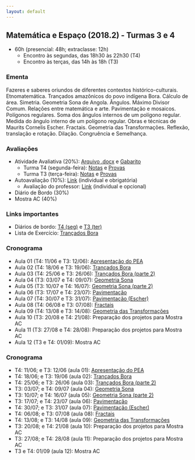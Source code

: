 ```yaml
---
layout: default
---
```


## Matemática e Espaço (2018.2) - Turmas 3 e 4
+ 60h (presencial: 48h; extraclasse: 12h)
  + Encontro às segundas, das 18h30 às 22h30 (T4)
  + Encontro às terças, das 14h às 18h (T3)

### Ementa
Fazeres e saberes oriundos de diferentes contextos histórico-culturais. Etnomatemática. Trançados amazônicos do povo indígena Bora. Cálculo de área. Simetria. Geometria Sona de Angola. Ângulos. Máximo Divisor Comum. Relações entre matemática e arte. Pavimentação e mosaicos. Polígonos regulares. Soma dos ângulos internos de um polígono regular. Medida do ângulo interno de um polígono regular. Obras e técnicas de Maurits Cornelis Escher. Fractais. Geometria das Transformações. Reflexão, translação e rotação. Dilação. Congruência e Semelhança.

### Avaliações
+ Atividade Avaliativa (20%): [Arquivo .docx](https://www.dropbox.com/s/lk6x3fyt5pparx4/ME-prova.docx?dl=0) e [Gabarito](https://www.dropbox.com/s/00crskc7p5bllqv/ME-prova-gabarito.pdf?dl=0)
  + Turma T4 (segunda-feira): [Notas](https://docs.google.com/spreadsheets/d/1f--1bnhEXS9-aE7ZJUoFald_Lac8aMG7xhYcdmxrSRk/edit?usp=sharing) e [Provas](https://drive.google.com/drive/folders/1sSWZQdTTxkhZWNTW4nq9HbuLfdUQ-DTk?usp=sharing)
  + Turma T3 (terça-feira): [Notas](https://docs.google.com/spreadsheets/d/1ktRgbRtuOOiSwuN1Jehj7n9S34Kg-C74QEyOzlaB3RU/edit?usp=sharing) e [Provas](https://drive.google.com/drive/folders/1o8WU33jgFn4InBK8Z4KKW6AzaNYusr-T?usp=sharing)
+ Autoavaliação (10%): [Link](https://goo.gl/forms/Ah91b85O8o0AV9a43) (individual e obrigatória)
  + Avaliação do professor: [Link](https://goo.gl/forms/BOZGkIS4P7LcVfx33) (individual e opcional)
+ Diário de Bordo (30%)
+ Mostra AC (40%)

### Links importantes
+ Diários de bordo: [T4 (seg)](https://docs.google.com/spreadsheets/d/1bFnRKRkbE44TQTRgdxqkLNxrGOlUUijVSy-07JJZ6Ms/edit?usp=sharing) e [T3 (ter)](https://docs.google.com/spreadsheets/d/1JFv5T_gZCs_wYqYmhdl9hpiooSWTyFVqRBJMPEuye-k/edit?usp=sharing)
+ Lista de Exercício: [Trançados Bora](https://www.dropbox.com/s/5uhw0tvhrv6ywpu/Lista01.pdf?dl=0)

### Cronograma
+ Aula 01 (T4: 11/06 e T3: 12/06): [Apresentação do PEA](https://www.dropbox.com/s/dw5s1sqxv7bj6gz/aula01-ME.pdf?dl=0)
+ Aula 02 (T4: 18/06 e T3: 19/06): [Trançados Bora](https://www.dropbox.com/s/xe9y13v5dpcnlxa/aula02-ME.pdf?dl=0)
+ Aula 03 (T4: 25/06 e T3: 26/06): [Trançados Bora (parte 2)](https://www.dropbox.com/s/prr2nayfuaasyvu/aula03-ME.pdf?dl=0)
+ Aula 04 (T3: 03/07 e T4: 09/07): [Geometria Sona](https://www.dropbox.com/s/e00l4vhp4vu5ap0/aula04-ME.pdf?dl=0)
+ Aula 05 (T3: 10/07 e T4: 16/07): [Geometria Sona (parte 2)](https://www.dropbox.com/s/waah3p2ern6kpyy/aula05-ME.pdf?dl=0)
+ Aula 06 (T3: 17/07 e T4: 23/07): [Pavimentação](https://www.dropbox.com/s/4fmje6f21jipepa/aula06-ME.pdf?dl=0)
+ Aula 07 (T4: 30/07 e T3: 31/07): [Pavimentação (Escher)](https://www.dropbox.com/s/n8imtcf0ncrg6y4/aula07-ME.pdf?dl=0)
+ Aula 08 (T4: 06/08 e T3: 07/08): [Fractais](https://www.dropbox.com/s/doewzutz66shuve/aula08-ME.pdf?dl=0)
+ Aula 09 (T4: 13/08 e T3: 14/08): [Geometria das Transformações](https://www.dropbox.com/s/151osxgvgpqdzav/aula09-ME.pdf?dl=0)
+ Aula 10 (T3: 20/08 e T4: 21/08): Preparação dos projetos para Mostra AC
+ Aula 11 (T3: 27/08 e T4: 28/08): Preparação dos projetos para Mostra AC
+ Aula 12 (T3 e T4: 01/09): Mostra AC

### Cronograma
+ T4: 11/06; e T3: 12/06 (aula 01): [Apresentação do PEA](https://www.dropbox.com/s/dw5s1sqxv7bj6gz/aula01-ME.pdf?dl=0)
+ T4: 18/06; e T3: 19/06 (aula 02): [Trançados Bora](https://www.dropbox.com/s/xe9y13v5dpcnlxa/aula02-ME.pdf?dl=0)
+ T4: 25/06; e T3: 26/06 (aula 03): [Trançados Bora (parte 2)](https://www.dropbox.com/s/prr2nayfuaasyvu/aula03-ME.pdf?dl=0)
+ T3: 03/07; e T4: 09/07 (aula 04): [Geometria Sona](https://www.dropbox.com/s/e00l4vhp4vu5ap0/aula04-ME.pdf?dl=0)
+ T3: 10/07; e T4: 16/07 (aula 05): [Geometria Sona (parte 2)](https://www.dropbox.com/s/waah3p2ern6kpyy/aula05-ME.pdf?dl=0)
+ T3: 17/07; e T4: 23/07 (aula 06): [Pavimentação](https://www.dropbox.com/s/4fmje6f21jipepa/aula06-ME.pdf?dl=0)
+ T4: 30/07; e T3: 31/07 (aula 07): [Pavimentação (Escher)](https://www.dropbox.com/s/n8imtcf0ncrg6y4/aula07-ME.pdf?dl=0)
+ T4: 06/08; e T3: 07/08 (aula 08): [Fractais](https://www.dropbox.com/s/doewzutz66shuve/aula08-ME.pdf?dl=0)
+ T4: 13/08; e T3: 14/08 (aula 09): [Geometria das Transformações](https://www.dropbox.com/s/151osxgvgpqdzav/aula09-ME.pdf?dl=0)
+ T3: 20/08; e T4: 21/08 (aula 10): Preparação dos projetos para Mostra AC
+ T3: 27/08; e T4: 28/08 (aula 11): Preparação dos projetos para Mostra AC
+ T3 e T4: 01/09 (aula 12): Mostra AC
